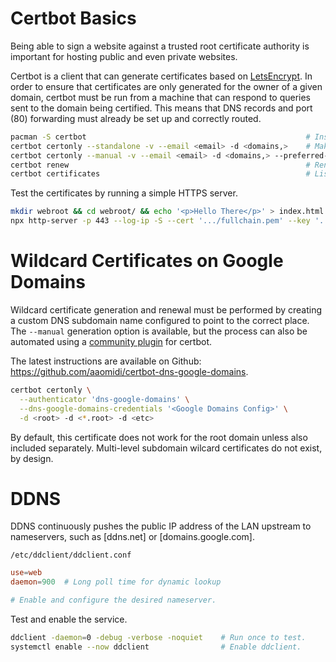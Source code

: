 # Certbot Basics

Being able to sign a website against a trusted root certificate authority is important for hosting public and
even private websites.

Certbot is a client that can generate certificates based on [LetsEncrypt](https://letsencrypt.org/).
In order to ensure that certificates are only generated for the owner of a given domain, certbot must be run
from a machine that can respond to queries sent to the domain being certified.
This means that DNS records and port (80) forwarding must already be set up and correctly routed.

```bash
pacman -S certbot                                                 # Install certbot.
certbot certonly --standalone -v --email <email> -d <domains,>    # Make new certificates using standalone plugin/server.
certbot certonly --manual -v --email <email> -d <domains,> --preferred-challenges dns  # Manual DNS-01 challenge certificate.
certbot renew                                                     # Renew expired certificates.
certbot certificates                                              # List certificates.
```

Test the certificates by running a simple HTTPS server.

```bash
mkdir webroot && cd webroot/ && echo '<p>Hello There</p>' > index.html
npx http-server -p 443 --log-ip -S --cert '.../fullchain.pem' --key '.../privkey.pem'
```

# Wildcard Certificates on Google Domains

Wildcard certificate generation and renewal must be performed by creating a custom DNS subdomain name configured
to point to the correct place.
The `--manual` generation option is available, but the process can also be automated using a 
[community plugin](https://aur.archlinux.org/packages/certbot-dns-google-domains)
for certbot.

The latest instructions are available on Github: https://github.com/aaomidi/certbot-dns-google-domains.

```bash
certbot certonly \
  --authenticator 'dns-google-domains' \
  --dns-google-domains-credentials '<Google Domains Config>' \
  -d <root> -d <*.root> -d <etc>
```

By default, this certificate does not work for the root domain unless also included separately.
Multi-level subdomain wilcard certificates do not exist, by design.

# DDNS
DDNS continuously pushes the public IP address of the LAN upstream to nameservers, such as [ddns.net] or [domains.google.com].

`/etc/ddclient/ddclient.conf`
```ddclient.conf
use=web
daemon=900  # Long poll time for dynamic lookup

# Enable and configure the desired nameserver.
```

Test and enable the service.

```bash
ddclient -daemon=0 -debug -verbose -noquiet    # Run once to test.
systemctl enable --now ddclient                # Enable ddclient.
```
